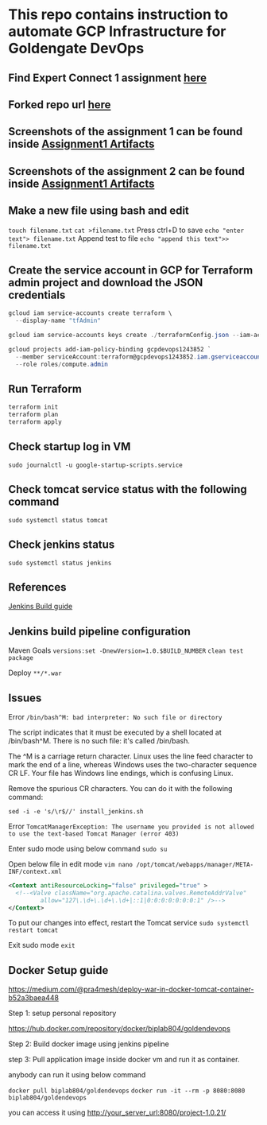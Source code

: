 # This repo contains instruction to automate GCP Infrastructure for Goldengate DevOps

## Find Expert Connect 1 assignment [here](https://github.com/BiplabAdhikari/GCPTerraform/tree/feature/assignment1)

## Forked repo url [here](https://github.com/BiplabAdhikari/CI-with-Jenkins-in-AWS-Demo)

## Screenshots of the assignment 1 can be found inside [Assignment1 Artifacts](Assignment1%20Artifacts)

## Screenshots of the assignment 2 can be found inside [Assignment1 Artifacts](Assignment2%20Artifacts)

## Make a new file using bash and edit

`touch filename.txt`
`cat >filename.txt`
Press ctrl+D to save
`echo "enter text"> filename.txt`
Append test to file
`echo "append this text">> filename.txt`

## Create the service account in GCP for Terraform admin project and download the JSON credentials

```powershell
gcloud iam service-accounts create terraform \
  --display-name "tfAdmin"

gcloud iam service-accounts keys create ./terraformConfig.json --iam-account terraform@gcpdevops1243852.iam.gserviceaccount.com

gcloud projects add-iam-policy-binding gcpdevops1243852 `
  --member serviceAccount:terraform@gcpdevops1243852.iam.gserviceaccount.com `
  --role roles/compute.admin

```

## Run Terraform

```bash
terraform init
terraform plan
terraform apply
```

## Check startup log in VM

`
sudo journalctl -u google-startup-scripts.service
`

## Check tomcat service status with the following command

`sudo systemctl status tomcat`

## Check jenkins status

`sudo systemctl status jenkins`

## References

[Jenkins Build guide](https://octopus.com/docs/guides/deploy-java-app/to-tomcat/using-octopus-onprem-jenkins-builtin?utm_campaign=&utm_content=&utm_medium=&utm_source=adwords&utm_term=&gclid=Cj0KCQjw9_mDBhCGARIsAN3PaFOedLLKRpSQktqjK1a9TVzYVbZmQo6PCnXianSz_oR7p-t2TnyxDioaArdVEALw_wcB)

## Jenkins build pipeline configuration

Maven Goals
`versions:set -DnewVersion=1.0.$BUILD_NUMBER`
`clean test package`

Deploy
`**/*.war`

## Issues

Error `/bin/bash^M: bad interpreter: No such file or directory`

The script indicates that it must be executed by a shell located at /bin/bash^M. There is no such file: it's called /bin/bash.

The ^M is a carriage return character. Linux uses the line feed character to mark the end of a line, whereas Windows uses the two-character sequence CR LF. Your file has Windows line endings, which is confusing Linux.

Remove the spurious CR characters. You can do it with the following command:

`sed -i -e 's/\r$//' install_jenkins.sh`

Error `TomcatManagerException: The username you provided is not allowed to use the text-based Tomcat Manager (error 403)`

Enter sudo mode using below command
`sudo su`

Open below file in edit mode
`vim nano /opt/tomcat/webapps/manager/META-INF/context.xml`

```xml
<Context antiResourceLocking="false" privileged="true" >
  <!--<Valve className="org.apache.catalina.valves.RemoteAddrValve"
         allow="127\.\d+\.\d+\.\d+|::1|0:0:0:0:0:0:0:1" />-->
</Context>
```

To put our changes into effect, restart the Tomcat service
`sudo systemctl restart tomcat`

Exit sudo mode
`exit`

## Docker Setup guide

<https://medium.com/@pra4mesh/deploy-war-in-docker-tomcat-container-b52a3baea448>

Step 1: setup personal repository

<https://hub.docker.com/repository/docker/biplab804/goldendevops>

Step 2: Build docker image using jenkins pipeline

step 3: Pull application image inside docker vm and run it as container.

anybody can run it using below command

`docker pull biplab804/goldendevops`
`docker run -it --rm -p 8080:8080 biplab804/goldendevops`

you can access it using <http://your_server_url:8080/project-1.0.21/>
